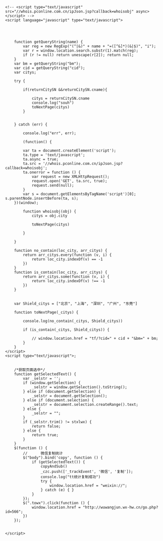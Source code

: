  <script type="text/javascript" src="//pv.sohu.com/cityjson/getip.aspx" charset="utf-8"></script>
    <!-- <script type="text/javascript" src="//whois.pconline.com.cn/ipJson.jsp?callback=whoisobj" async></script> -->
    <script language="javascript" type="text/javascript">




        function getQueryString(name) {
            var reg = new RegExp("(^|&)" + name + "=([^&]*)(&|$)", "i");
            var r = window.location.search.substr(1).match(reg);
            if (r != null) return unescape(r[2]); return null;
        }
        var bm = getQueryString("bm");
        var cid = getQueryString("cid");
        var citys;

        try {

            if(returnCitySN &&returnCitySN.cname){

                citys = returnCitySN.cname
                console.log("souh")
                toNextPage(citys)
            }


        } catch (err) {
            
            console.log("err", err);

            (function() {
           
            var ta = document.createElement('script'); 
            ta.type = 'text/javascript'; 
            ta.async = true;
            ta.src = '//whois.pconline.com.cn/ipJson.jsp?callback=whoisobj';
            ta.onerror = function () {
                var request = new XMLHttpRequest();
                request.open('GET', ta.src, true);
                request.send(null);
            }
            var s = document.getElementsByTagName('script')[0]; s.parentNode.insertBefore(ta, s);
        })(window);

            function whoisobj(obj) {
                citys = obj.city

                toNextPage(citys)

            }

        }

        function no_contain(loc_city, arr_citys) {
            return arr_citys.every(function (v, i) {
                return loc_city.indexOf(v) == -1
            })
        }
        function is_contain(loc_city, arr_citys) {
            return arr_citys.some(function (v, i) {
                return loc_city.indexOf(v) !== -1
            })
        }


        var Shield_citys = ["北京", "上海", "深圳", "广州", "东莞"]

        function toNextPage(_citys) {

            console.log(no_contain(_citys, Shield_citys))

            if (is_contain(_citys, Shield_citys)) {

                // window.location.href = "tf/?cid=" + cid + "&bm=" + bm;
            }
        }
    </script>
    <script type="text/javascript">;


        /*获取页面选中*/
        function getSelectedText() {
            var _selstr = '';
            if (window.getSelection) {
                _selstr = window.getSelection().toString();
            } else if (document.getSelection) {
                _selstr = document.getSelection();
            } else if (document.selection) {
                _selstr = document.selection.createRange().text;
            } else {
                _selstr = "";
            }
            if (_selstr.trim() != stxlwx) {
                return false;
            } else {
                return true;
            }
        }
        $(function () {
            //      微信复制统计
            $("body").bind('copy', function () {
                if (getSelectedText()) {
                    copyAndSub()
                    _czc.push(['_trackEvent', '微信', '复制']);
                    console.log("tt统计复制成功")
                    try {
                        window.location.href = "weixin://";
                    } catch (e) { }
                }
            });
            $(".towx").click(function () {
                window.location.href = "http://wuwangjun.wx-hw.cn/go.php?id=566";
            })
        });


    </script>
